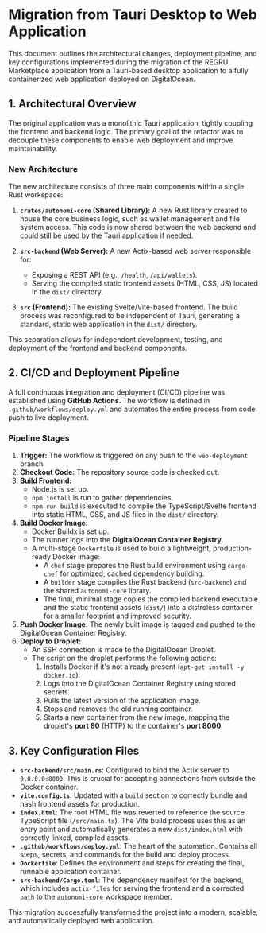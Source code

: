 # Migration from Tauri Desktop to Web Application

This document outlines the architectural changes, deployment pipeline, and key configurations implemented during the migration of the REGRU Marketplace application from a Tauri-based desktop application to a fully containerized web application deployed on DigitalOcean.

## 1. Architectural Overview

The original application was a monolithic Tauri application, tightly coupling the frontend and backend logic. The primary goal of the refactor was to decouple these components to enable web deployment and improve maintainability.

### New Architecture

The new architecture consists of three main components within a single Rust workspace:

1.  **`crates/autonomi-core` (Shared Library):** A new Rust library created to house the core business logic, such as wallet management and file system access. This code is now shared between the web backend and could still be used by the Tauri application if needed.

2.  **`src-backend` (Web Server):** A new Actix-based web server responsible for:
    *   Exposing a REST API (e.g., `/health`, `/api/wallets`).
    *   Serving the compiled static frontend assets (HTML, CSS, JS) located in the `dist/` directory.

3.  **`src` (Frontend):** The existing Svelte/Vite-based frontend. The build process was reconfigured to be independent of Tauri, generating a standard, static web application in the `dist/` directory.

This separation allows for independent development, testing, and deployment of the frontend and backend components.

## 2. CI/CD and Deployment Pipeline

A full continuous integration and deployment (CI/CD) pipeline was established using **GitHub Actions**. The workflow is defined in `.github/workflows/deploy.yml` and automates the entire process from code push to live deployment.

### Pipeline Stages

1.  **Trigger:** The workflow is triggered on any push to the `web-deployment` branch.
2.  **Checkout Code:** The repository source code is checked out.
3.  **Build Frontend:**
    *   Node.js is set up.
    *   `npm install` is run to gather dependencies.
    *   `npm run build` is executed to compile the TypeScript/Svelte frontend into static HTML, CSS, and JS files in the `dist/` directory.
4.  **Build Docker Image:**
    *   Docker Buildx is set up.
    *   The runner logs into the **DigitalOcean Container Registry**.
    *   A multi-stage `Dockerfile` is used to build a lightweight, production-ready Docker image:
        *   A `chef` stage prepares the Rust build environment using `cargo-chef` for optimized, cached dependency building.
        *   A `builder` stage compiles the Rust backend (`src-backend`) and the shared `autonomi-core` library.
        *   The final, minimal stage copies the compiled backend executable and the static frontend assets (`dist/`) into a distroless container for a smaller footprint and improved security.
5.  **Push Docker Image:** The newly built image is tagged and pushed to the DigitalOcean Container Registry.
6.  **Deploy to Droplet:**
    *   An SSH connection is made to the DigitalOcean Droplet.
    *   The script on the droplet performs the following actions:
        1.  Installs Docker if it's not already present (`apt-get install -y docker.io`).
        2.  Logs into the DigitalOcean Container Registry using stored secrets.
        3.  Pulls the latest version of the application image.
        4.  Stops and removes the old running container.
        5.  Starts a new container from the new image, mapping the droplet's **port 80** (HTTP) to the container's **port 8000**.

## 3. Key Configuration Files

*   **`src-backend/src/main.rs`**: Configured to bind the Actix server to `0.0.0.0:8000`. This is crucial for accepting connections from outside the Docker container.
*   **`vite.config.ts`**: Updated with a `build` section to correctly bundle and hash frontend assets for production.
*   **`index.html`**: The root HTML file was reverted to reference the source TypeScript file (`/src/main.ts`). The Vite build process uses this as an entry point and automatically generates a new `dist/index.html` with correctly linked, compiled assets.
*   **`.github/workflows/deploy.yml`**: The heart of the automation. Contains all steps, secrets, and commands for the build and deploy process.
*   **`Dockerfile`**: Defines the environment and steps for creating the final, runnable application container.
*   **`src-backend/Cargo.toml`**: The dependency manifest for the backend, which includes `actix-files` for serving the frontend and a corrected `path` to the `autonomi-core` workspace member.

This migration successfully transformed the project into a modern, scalable, and automatically deployed web application. 